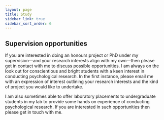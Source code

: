 ```yaml
---
layout: page
title: Study
sidebar_link: true
sidebar_sort_order: 6
---
```


<!-- Global site tag (gtag.js) - Google Analytics -->
<script async src="https://www.googletagmanager.com/gtag/js?id=UA-127807240-1"></script>
<script>
  window.dataLayer = window.dataLayer || [];
  function gtag(){dataLayer.push(arguments);}
  gtag('js', new Date());

  gtag('config', 'UA-127807240-1');
</script>

## Supervision opportunities
If you are interested in doing an honours project or PhD under my supervision—and your research interests align with my own—then please get in contact with me to discuss possible opportunities. I am always on the look out for conscientious and bright students with a keen interest in conducting psychological research.  In the first instance, please email me with an expression of interest outlining your research interests and the kind of project you would like to undertake.  

I am also sometimes able to offer laboratory placements to undergraduate students in my lab to provide some hands on experience of conducting psychological research. If you are interested in such opportunities then please get in touch with me.



